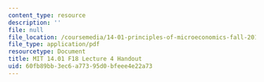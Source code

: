 ```yaml
---
content_type: resource
description: ''
file: null
file_location: /coursemedia/14-01-principles-of-microeconomics-fall-2018/60fb89bb3ec6a77395d0bfeee4e22a73_MIT14_01F18_handout4.pdf
file_type: application/pdf
resourcetype: Document
title: MIT 14.01 F18 Lecture 4 Handout
uid: 60fb89bb-3ec6-a773-95d0-bfeee4e22a73
---
```

